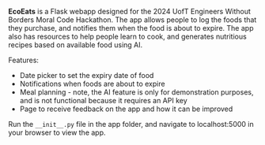 **EcoEats** is a Flask webapp designed for the 2024 UofT Engineers Without Borders Moral Code Hackathon. The app allows people to log the foods that they purchase, and notifies them when the food is about to expire. The app also has resources to help people learn to cook, and generates nutritious recipes based on available food using AI.

Features:
- Date picker to set the expiry date of food
- Notifications when foods are about to expire
- Meal planning - note, the AI feature is only for demonstration purposes, and is not functional because it requires an API key
- Page to receive feedback on the app and how it can be improved

Run the `__init__.py` file in the app folder, and navigate to localhost:5000 in your browser to view the app.
